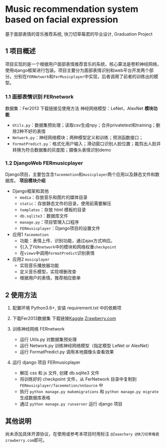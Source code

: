 # Music recommendation system based on facial expression
基于面部表情的音乐推荐系统, 快刀切草莓君的毕业设计, Graduation Project

## 1 项目概述
项目实现的是一个根据用户面部表情推荐音乐的系统，核心算法是卷积神经网络，使用django框架进行包装。项目主要分为面部表情识别和web平台开发两个部分。分别在`FERNetwork`和`FerMusicplayer`中实现，后者调用了前者的训练出的模型。

### 1.1 面部表情识别 FERnetwork
数据集：Fer2013 下载链接见使用方法 神经网络模型：LeNet，AlexNet
**模块功能**
- `Utils.py`：数据集预处理；读取csv生成npy；合并privatetest和training；删除2种不好的表情
- `Network.py`：神经网络模块；两种模型定义和训练；预测函数接口；
- `FormatPredict.py`：格式化用户输入；滑动窗口识别人脸位置；裁剪出人脸并转换为符合数据集的灰度图；摄像头表情识别demo

### 1.2 DjangoWeb FERmusicplayer
Django项目，主要包含含`faceemotion`和`musicplayer`两个应用以及静态文件和数据库。
**项目模块介绍**
- Django框架和其他
    - `media`：存放音乐和图片的媒体目录
    - `static`：存放静态文件的目录，使用前需要解压
    - `templates`：存放 html 模板的目录
    - `db.sqlite3`：数据库文件
    - `manage.py`：项目管理入口程序
    - `FERmusicplayer`：Django项目的设置文件
- 应用1 `faceemotion`
    - 功能：表情上传、识别功能，通过ajax方式响应。
    - 引入了`FERnetwork`中的模块和网络权重`checkpoint`
    - 在`views`中调用`FormatPredict`识别表情
- 应用2 `musicplayer`
    - 实现音乐播放器功能
    - 定义音乐模型，实现增删改查
    - 根据用户的表情，推荐相应歌单
    
## 2 使用方法
1. 配置环境 Python3.6+, 安装 requirement.txt 中的依赖项
2. 下载Fer2013数据集 下载链接[Kaggle](https://www.kaggle.com/deadskull7/fer2013) [Zrawberry.com](http://cloud.zrawberry.com/index.php/s/ngwt5QBiR4FMPEj)
3. 训练神经网络 FERnetwork
	- 运行 Utils.py 对数据集预处理
	- 运行 Network.py 训练神经网络模型（指定模型 LeNet or AlexNet）
	- 运行 FormatPredict.py 调用本地摄像头查看效果

4. 运行 django 项目 FERmusicplayer
	- 解压 css 和 js 文件, 创建 db.sqlite3 文件
	- 将训练好的 checkpoint 文件，从 FerNetwork 目录中复制到 `FERmusicplayer/faceemotion/nnSource` 中
	- 执行 `python manage.py makemigrations` 和 `python manage.py migrate` 生成数据库表格
	- 通过 `python manage.py runserver` 运行 django 项目
  
## 其他说明
尚未添加具体开源协议，在使用或参考本项目时用标注 `@Zaaachary @快刀切草莓君 zrawberry.com`即可。
